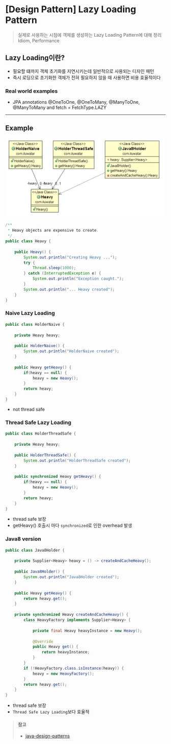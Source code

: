 # [Design Pattern] Lazy Loading Pattern
> 실제로 사용하는 시점에 객체를 생성하는 Lazy Loading Pattern에 대해 정리  
> Idiom, Performance

## Lazy Loading이란?
* 필요할 떄까지 객체 초기화를 지연시키는데 일반적으로 사용되는 디자인 패턴
* 즉시 로딩으로 초기화한 객체가 전혀 필요하지 않을 때 사용하면 비용 효율적이다

### Real world examples
* JPA annotations @OneToOne, @OneToMany, @ManyToOne, @ManyToMany and fetch = FetchType.LAZY

---

## Example

![Lazy Loading](https://github.com/opklnm102/study/blob/master/design-pattern/images/lazy_loading.png)

```java
/**
 * Heavy objects are expensive to create.
 */
public class Heavy {
    
    public Heavy() {
        System.out.println("Creating Heavy ...");
        try {
            Thread.sleep(1000);
        } catch (InterruptedException e) {
            System.out.println("Exception caught.");
        }
        System.out.println("... Heavy created");
    }
}
```

### Naive Lazy Loading
```java
public class HolderNaive {

    private Heavy heavy;

    public HolderNaive() {
        System.out.println("HolderNaive created");
    }

    public Heavy getHeavy() {
        if(heavy == null) {
            heavy = new Heavy();
        }
        return heavy;
    }
}
```
* not thread safe


### Thread Safe Lazy Loading
```java
public class HolderThreadSafe {

    private Heavy heavy;

    public HolderThreadSafe() {
        System.out.println("HolderThreadSafe created");
    }

    public synchronized Heavy getHeavy() {
        if(heavy == null) {
            heavy = new Heavy();
        }
        return heavy;
    }
}
```
* thread safe 보장
* getHeavy() 호출시 마다 `synchronized`로 인한 overhead 발생


### Java8 version
```java
public class Java8Holder {

    private Supplier<Heavy> heavy = () -> createAndCacheHeavy();

    public Java8Holder() {
        System.out.println("Java8Holder created");
    }

    public Heavy getHeavy() {
        return heavy.get();
    }

    private synchronized Heavy createAndCacheHeavy() {
        class HeavyFactory implements Supplier<Heavy> {

            private final Heavy heavyInstance = new Heavy();

            @Override
            public Heavy get() {
                return heavyInstance;
            }
        }
        if (!HeavyFactory.class.isInstance(heavy)) {
            heavy = new HeavyFactory();
        }
        return heavy.get();
    }
}
```
* thread safe 보장
* `Thread Safe Lazy Loading`보다 효율적


> #### 참고
> * [java-design-patterns](https://github.com/iluwatar/java-design-patterns/tree/master/lazy-loading)
